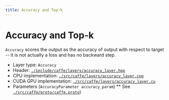 ```yaml
---
title: Accuracy and Top-k
---
```


# Accuracy and Top-k

`Accuracy` scores the output as the accuracy of output with respect to target -- it is not actually a loss and has no backward step.

* Layer type: `Accuracy`
* Header: [`./include/caffe/layers/accuracy_layer.hpp`](https://github.com/BVLC/caffe/blob/master/include/caffe/layers/accuracy_layer.hpp)
* CPU implementation: [`./src/caffe/layers/accuracy_layer.cpp`](https://github.com/BVLC/caffe/blob/master/src/caffe/layers/accuracy_layer.cpp)
* CUDA GPU implementation: [`./src/caffe/layers/accuracy_layer.cu`](https://github.com/BVLC/caffe/blob/master/src/caffe/layers/accuracy_layer.cu)
* Parameters (`AccuracyParameter accuracy_param`)
** See [`./src/caffe/proto/caffe.proto`](https://github.com/BVLC/caffe/blob/master/src/caffe/proto/caffe.proto))
